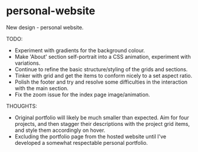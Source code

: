 # personal-website

New design - personal website.

TODO:

- Experiment with gradients for the background colour.
- Make 'About' section self-portrait into a CSS animation, experiment with variations.
- Continue to refine the basic structure/styling of the grids and sections.
- Tinker with grid and get the items to conform nicely to a set aspect ratio.
- Polish the footer and try and resolve some difficulties in the interaction with the main section.
- Fix the zoom issue for the index page image/animation.

THOUGHTS:

- Original portfolio will likely be much smaller than expected. Aim for four projects, and then stagger their descriptions with the project grid items, and style them accordingly on hover.
- Excluding the portfolio page from the hosted website until I've developed a somewhat respectable personal portfolio.